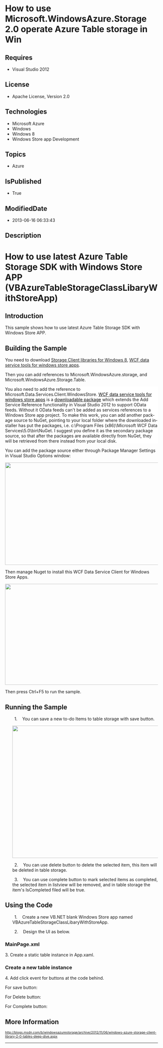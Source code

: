 # How to use Microsoft.WindowsAzure.Storage 2.0 operate Azure Table storage in Win
## Requires
* Visual Studio 2012
## License
* Apache License, Version 2.0
## Technologies
* Microsoft Azure
* Windows
* Windows 8
* Windows Store app Development
## Topics
* Azure
## IsPublished
* True
## ModifiedDate
* 2013-06-16 06:33:43
## Description

<h1><span lang="EN-US">How to use latest Azure Table Storage SDK with Windows Store APP (VBAzureTableStorageClassLibaryWithStoreApp)</span></h1>
<h2><span lang="EN-US">Introduction</span></h2>
<p class="Normal"><span lang="EN-US">This sample shows how to use latest Azure Table Storage SDK with Windows Store APP.</span></p>
<h2><span lang="EN-US">Building the Sample</span></h2>
<p class="Normal"><span lang="EN-US">You need to download <a href="http://az412849.vo.msecnd.net/downloads01/Microsoft.WindowsAzure.Storage-for-win8.zip">
Storage Client libraries for Windows 8</a>, <a href="http://www.microsoft.com/en-us/download/details.aspx?id=30714">
WCF data service tools for windows store apps</a>. </span></p>
<p class="Normal"><span lang="EN-US">Then you can add references to Microsoft.WindowsAzure.storage, and Microsoft.WindowsAzure.Storage.Table.
</span></p>
<p class="MsoNormal" style="margin-bottom:5.0pt; line-height:normal; background:white">
<span lang="EN-US">You also need to add the reference to Microsoft.Data.Services.Client.WindowsStore.
<a href="http://www.microsoft.com/en-us/download/details.aspx?id=30714"><span style="color:windowtext; text-decoration:none">WCF data service tools for windows store apps</span></a> is a
<a href="http://www.damirscorner.com/ct.ashx?id=1fd28e2b-ddf0-4d07-8df4-21b516d992a6&url=http%3a%2f%2fwww.microsoft.com%2fen-us%2fdownload%2fdetails.aspx%3fid%3d30714">
<span style="color:windowtext; text-decoration:none">downloadable package</span></a> which extends the Add Service Reference functionality in Visual Studio 2012 to support OData feeds. Without it OData feeds can't be added as services references to a Windows
 Store app project. To make this work, you can add another package source to NuGet, pointing to your local folder where the downloaded installer has put the packages, i.e. c:\Program Files (x86)\Microsoft WCF Data Services\5.0\bin\NuGet. I suggest you define
 it as the secondary package source, so that after the packages are available directly from NuGet, they will be retrieved from there instead from your local disk.
</span></p>
<p class="Normal"><span lang="EN-US">You can add the package source either through Package Manager Settings in Visual Studio Options window:
</span></p>
<p class="Normal"><span lang="EN-US" style="font-size:8.0pt; line-height:115%; font-family:&quot;Verdana&quot;,&quot;sans-serif&quot;; color:black"><img src="/site/view/file/85042/1/image.png" alt="" width="576" height="336" align="middle">
</span><span lang="EN-US"></span></p>
<p class="Normal"><span lang="EN-US">Then manage Nuget to install this WCF Data Service Client for Windows Store Apps.
</span></p>
<p class="Normal"><span lang="EN-US" style=""><img src="/site/view/file/85043/1/image.png" alt="" width="576" height="331" align="middle">
</span><span lang="EN-US"></span></p>
<p class="Normal"><span lang="EN-US">Then press Ctrl&#43;F5 to run the sample. </span>
</p>
<h2><span lang="EN-US">Running the Sample</span></h2>
<p class="Normal" style="margin-left:18.0pt; text-indent:5.0pt"><span lang="EN-US" style=""><span style="">1.<span style="font:7.0pt &quot;Times New Roman&quot;">&nbsp;&nbsp;&nbsp;&nbsp;&nbsp;&nbsp;
</span></span></span><span lang="EN-US">You can save a new to-do Items to table storage with save button.</span></p>
<p class="Normal" style="margin-left:18.0pt"><span lang="EN-US" style=""><img src="/site/view/file/85044/1/image.png" alt="" width="552" height="434" align="middle">
</span></p>
<p class="Normal" style="margin-left:18.0pt; text-indent:5.0pt"><span lang="EN-US" style=""><span style="">2.<span style="font:7.0pt &quot;Times New Roman&quot;">&nbsp;&nbsp;&nbsp;&nbsp;&nbsp;&nbsp;
</span></span></span><span lang="EN-US">You can use delete button to delete the selected item, this item will be deleted in table storage.</span></p>
<p class="Normal" style="margin-left:18.0pt; text-indent:5.0pt"><span lang="EN-US" style=""><span style="">3.<span style="font:7.0pt &quot;Times New Roman&quot;">&nbsp;&nbsp;&nbsp;&nbsp;&nbsp;&nbsp;
</span></span></span><span lang="EN-US">You can use complete button to mark selected items as completed, the selected item in listview will be removed, and in table storage the item's IsCompleted filed will be true.</span></p>
<h2><span lang="EN-US">Using the Code</span></h2>
<p class="Normal" style="margin-left:18.0pt; text-indent:5.0pt"><span lang="EN-US" style=""><span style="">1.<span style="font:7.0pt &quot;Times New Roman&quot;">&nbsp;&nbsp;&nbsp;&nbsp;&nbsp;&nbsp;
</span></span></span><span lang="EN-US">Create a new VB.NET blank Windows Store app named VBAzureTableStorageClassLibaryWithStoreApp.</span></p>
<p class="Normal" style="margin-left:18.0pt; text-indent:5.0pt"><span lang="EN-US" style=""><span style="">2.<span style="font:7.0pt &quot;Times New Roman&quot;">&nbsp;&nbsp;&nbsp;&nbsp;&nbsp;&nbsp;
</span></span></span><span lang="EN-US">Design the UI as below.</span></p>
<h3><span lang="EN-US">MainPage.xml</span></h3>
<p class="Normal"><span lang="EN-US"></span></p>
<p class="Normal"><span lang="EN-US">3. Create a static table instance in App.xaml.</span></p>
<h3><span lang="EN-US">Create a new table instance</span></h3>
<p class="Normal"><span lang="EN-US"></span></p>
<p class="Normal"><span lang="EN-US">4. Add click event for buttons at the code behind.</span></p>
<p class="Normal"><span lang="EN-US">For save button:</span></p>
<p class="Normal"><span lang="EN-US"></span></p>
<p class="Normal"><span lang="EN-US">For Delete button:</span></p>
<p class="Normal"><span lang="EN-US"></span></p>
<p class="Normal"><span lang="EN-US">For Complete button:</span></p>
<p class="Normal"><span lang="EN-US"></span></p>
<h2><span lang="EN-US">More Information</span></h2>
<p class="MsoNormal"><span lang="EN-US" style="font-size:8.0pt; line-height:115%; color:#595959"><a href="http://blogs.msdn.com/b/windowsazurestorage/archive/2012/11/06/windows-azure-storage-client-library-2-0-tables-deep-dive.aspx">http://blogs.msdn.com/b/windowsazurestorage/archive/2012/11/06/windows-azure-storage-client-library-2-0-tables-deep-dive.aspx</a>
</span></p>
<p class="MsoNormal"><span lang="EN-US"></span></p>
<hr>
<div><a href="http://go.microsoft.com/?linkid=9759640" style="margin-top:3px"><img alt="" src="http://bit.ly/onecodelogo">
</a></div>
